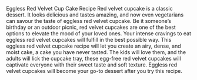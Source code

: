 Eggless Red Velvet Cup Cake Recipe Red velvet cupcake is a classic dessert. It looks delicious and tastes amazing, and now even vegetarians can savour the taste of eggless red velvet cupcake. Be it someone’s birthday or an outdoor picnic, red velvet cupcakes are one of the best options to elevate the mood of your loved ones. Your intense cravings to eat eggless red velvet cupcakes will fulfill in the best possible way. This eggless red velvet cupcake recipe will let you create an airy, dense, and moist cake, a cake you have never tasted. The kids will love them, and the adults will lick the cupcake tray, these egg-free red velvet cupcakes will captivate everyone with their sweet taste and soft texture. Eggless red velvet cupcakes will become your go-to dessert after you try this recipe.